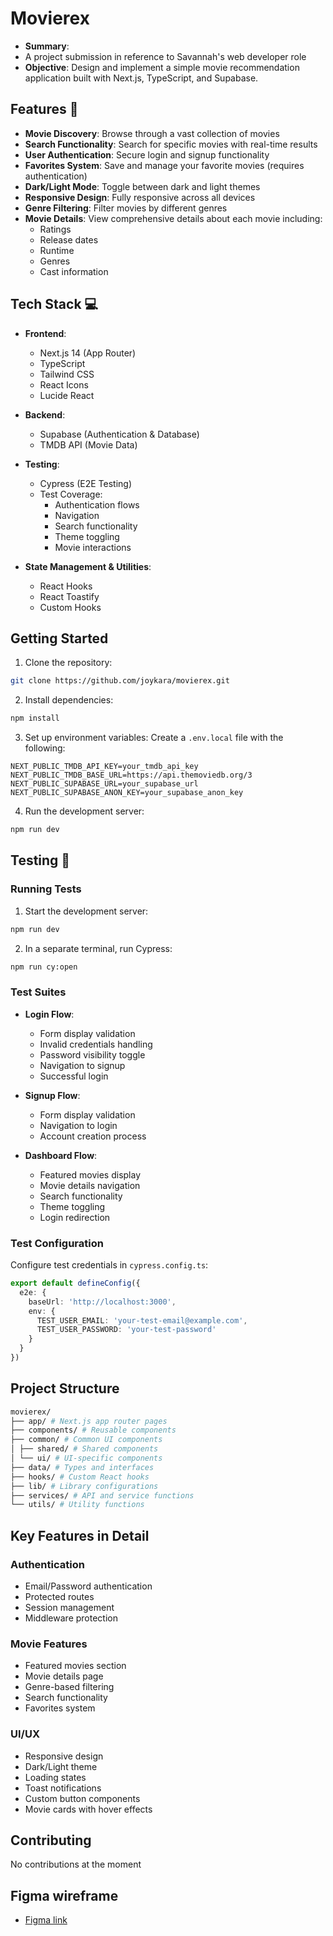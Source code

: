 # Movierex 
- **Summary**:
- A project submission in reference to Savannah's web developer role
- **Objective**: 
Design and implement a simple movie recommendation application built with Next.js, TypeScript, and Supabase.

## Features 🌟

- **Movie Discovery**: Browse through a vast collection of movies
- **Search Functionality**: Search for specific movies with real-time results
- **User Authentication**: Secure login and signup functionality
- **Favorites System**: Save and manage your favorite movies (requires authentication)
- **Dark/Light Mode**: Toggle between dark and light themes
- **Responsive Design**: Fully responsive across all devices
- **Genre Filtering**: Filter movies by different genres
- **Movie Details**: View comprehensive details about each movie including:
  - Ratings
  - Release dates
  - Runtime
  - Genres
  - Cast information

## Tech Stack 💻
- **Frontend**:
  - Next.js 14 (App Router)
  - TypeScript
  - Tailwind CSS
  - React Icons
  - Lucide React

- **Backend**:
  - Supabase (Authentication & Database)
  - TMDB API (Movie Data)

- **Testing**:
  - Cypress (E2E Testing)
  - Test Coverage:
    - Authentication flows
    - Navigation
    - Search functionality
    - Theme toggling
    - Movie interactions

- **State Management & Utilities**:
  - React Hooks
  - React Toastify
  - Custom Hooks

## Getting Started 
1. Clone the repository:
```bash
git clone https://github.com/joykara/movierex.git
```

2. Install dependencies:
```bash
npm install
```

3. Set up environment variables:
Create a `.env.local` file with the following:
```env
NEXT_PUBLIC_TMDB_API_KEY=your_tmdb_api_key
NEXT_PUBLIC_TMDB_BASE_URL=https://api.themoviedb.org/3
NEXT_PUBLIC_SUPABASE_URL=your_supabase_url
NEXT_PUBLIC_SUPABASE_ANON_KEY=your_supabase_anon_key
```

4. Run the development server:
```bash
npm run dev
```

## Testing 🧪
### Running Tests
1. Start the development server:
```bash
npm run dev
```

2. In a separate terminal, run Cypress:
```bash
npm run cy:open
```

### Test Suites
- **Login Flow**:
  - Form display validation
  - Invalid credentials handling
  - Password visibility toggle
  - Navigation to signup
  - Successful login

- **Signup Flow**:
  - Form display validation
  - Navigation to login
  - Account creation process

- **Dashboard Flow**:
  - Featured movies display
  - Movie details navigation
  - Search functionality
  - Theme toggling
  - Login redirection

### Test Configuration

Configure test credentials in `cypress.config.ts`:
```typescript
export default defineConfig({
  e2e: {
    baseUrl: 'http://localhost:3000',
    env: {
      TEST_USER_EMAIL: 'your-test-email@example.com',
      TEST_USER_PASSWORD: 'your-test-password'
    }
  }
})
```

## Project Structure 
```bash
movierex/
├── app/ # Next.js app router pages
├── components/ # Reusable components
├── common/ # Common UI components
│ ├── shared/ # Shared components
│ └── ui/ # UI-specific components
├── data/ # Types and interfaces
├── hooks/ # Custom React hooks
├── lib/ # Library configurations
├── services/ # API and service functions
└── utils/ # Utility functions
```

## Key Features in Detail 
### Authentication
- Email/Password authentication
- Protected routes
- Session management
- Middleware protection

### Movie Features
- Featured movies section
- Movie details page
- Genre-based filtering
- Search functionality
- Favorites system

### UI/UX
- Responsive design
- Dark/Light theme
- Loading states
- Toast notifications
- Custom button components
- Movie cards with hover effects

## Contributing 
No contributions at the moment

## Figma wireframe 
- [Figma link](https://www.figma.com/design/Hi0pZsDuibfLE5sacgRjPt/MovieRex?node-id=0-1&t=HQjUhXrl4KfX1eju-1)
